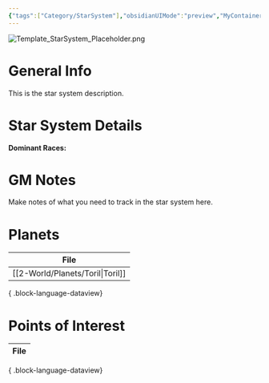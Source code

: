 ```yaml
---
{"tags":["Category/StarSystem"],"obsidianUIMode":"preview","MyContainer":"[[Prime Material plane|Prime Material plane]]","image":"Template_StarSystem_Placeholder.png","dg-publish":true,"permalink":"/2-world/star-systems/realmspace/","dgPassFrontmatter":true,"updated":"2025-09-28T20:07:10.000+01:00"}
---
```



![Template_StarSystem_Placeholder.png](/img/user/z_Assets/Template_StarSystem_Placeholder.png)
# General Info

This is the star system description. 

# Star System Details

**Dominant Races:**  

# GM Notes

Make notes of what you need to track in the star system here. 

# Planets

| File                                |
| ----------------------------------- |
| [[2-World/Planets/Toril\|Toril]] |

{ .block-language-dataview}

# Points of Interest

| File |
| ---- |

{ .block-language-dataview}
